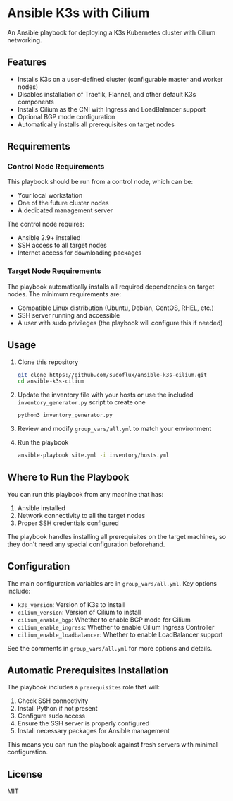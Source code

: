 # Ansible K3s with Cilium

An Ansible playbook for deploying a K3s Kubernetes cluster with Cilium networking.

## Features

- Installs K3s on a user-defined cluster (configurable master and worker nodes)
- Disables installation of Traefik, Flannel, and other default K3s components
- Installs Cilium as the CNI with Ingress and LoadBalancer support
- Optional BGP mode configuration
- Automatically installs all prerequisites on target nodes

## Requirements

### Control Node Requirements
This playbook should be run from a control node, which can be:
- Your local workstation
- One of the future cluster nodes
- A dedicated management server

The control node requires:
- Ansible 2.9+ installed
- SSH access to all target nodes
- Internet access for downloading packages

### Target Node Requirements
The playbook automatically installs all required dependencies on target nodes. The minimum requirements are:
- Compatible Linux distribution (Ubuntu, Debian, CentOS, RHEL, etc.)
- SSH server running and accessible
- A user with sudo privileges (the playbook will configure this if needed)

## Usage

1. Clone this repository
   ```bash
   git clone https://github.com/sudoflux/ansible-k3s-cilium.git
   cd ansible-k3s-cilium
   ```

2. Update the inventory file with your hosts or use the included `inventory_generator.py` script to create one
   ```bash
   python3 inventory_generator.py
   ```

3. Review and modify `group_vars/all.yml` to match your environment

4. Run the playbook
   ```bash
   ansible-playbook site.yml -i inventory/hosts.yml
   ```

## Where to Run the Playbook

You can run this playbook from any machine that has:
1. Ansible installed
2. Network connectivity to all the target nodes
3. Proper SSH credentials configured

The playbook handles installing all prerequisites on the target machines, so they don't need any special configuration beforehand.

## Configuration

The main configuration variables are in `group_vars/all.yml`. Key options include:

- `k3s_version`: Version of K3s to install
- `cilium_version`: Version of Cilium to install
- `cilium_enable_bgp`: Whether to enable BGP mode for Cilium
- `cilium_enable_ingress`: Whether to enable Cilium Ingress Controller
- `cilium_enable_loadbalancer`: Whether to enable LoadBalancer support

See the comments in `group_vars/all.yml` for more options and details.

## Automatic Prerequisites Installation

The playbook includes a `prerequisites` role that will:
1. Check SSH connectivity
2. Install Python if not present
3. Configure sudo access
4. Ensure the SSH server is properly configured
5. Install necessary packages for Ansible management

This means you can run the playbook against fresh servers with minimal configuration.

## License

MIT